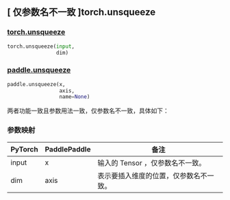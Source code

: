 ## [ 仅参数名不一致 ]torch.unsqueeze
### [torch.unsqueeze](https://pytorch.org/docs/stable/generated/torch.unsqueeze.html?highlight=unsqueeze#torch.unsqueeze)

```python
torch.unsqueeze(input,
                dim)
```

### [paddle.unsqueeze](https://www.paddlepaddle.org.cn/documentation/docs/zh/develop/api/paddle/unsqueeze_cn.html#unsqueeze)

```python
paddle.unsqueeze(x,
                 axis,
                 name=None)
```

两者功能一致且参数用法一致，仅参数名不一致，具体如下：
### 参数映射
| PyTorch       | PaddlePaddle | 备注                                                   |
| ------------- | ------------ | ------------------------------------------------------ |
| input         | x            | 输入的 Tensor ，仅参数名不一致。                   |
| dim           | axis         | 表示要插入维度的位置，仅参数名不一致。 |
